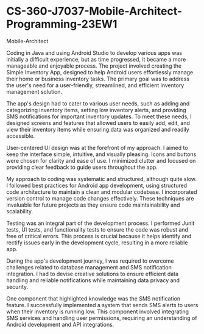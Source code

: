 # CS-360-J7037-Mobile-Architect-Programming-23EW1
Mobile-Architect

Coding in Java and using Android Studio to develop various apps was initially a difficult experience, but as time progressed, it became a more manageable and enjoyable process. The project involved creating the Simple Inventory App, designed to help Android users effortlessly manage their home or business inventory tasks. The primary goal was to address the user's need for a user-friendly, streamlined, and efficient inventory management solution. 

The app's design had to cater to various user needs, such as adding and categorizing inventory items, setting low inventory alerts, and providing SMS notifications for important inventory updates. To meet these needs, I designed screens and features that allowed users to easily add, edit, and view their inventory items while ensuring data was organized and readily accessible. 

User-centered UI design was at the forefront of my approach. I aimed to keep the interface simple, intuitive, and visually pleasing. Icons and buttons were chosen for clarity and ease of use. I minimized clutter and focused on providing clear feedback to guide users throughout the app. 

My approach to coding was systematic and structured, although quite slow. I followed best practices for Android app development, using structured code architecture to maintain a clean and modular codebase. I incorporated version control to manage code changes effectively. These techniques are invaluable for future projects as they ensure code maintainability and scalability. 

Testing was an integral part of the development process. I performed Junit tests, UI tests, and functionality tests to ensure the code was robust and free of critical errors. This process is crucial because it helps identify and rectify issues early in the development cycle, resulting in a more reliable app. 

During the app's development journey, I was required to overcome challenges related to database management and SMS notification integration. I had to devise creative solutions to ensure efficient data handling and reliable notifications while maintaining data privacy and security. 

One component that highlighted knowledge was the SMS notification feature. I successfully implemented a system that sends SMS alerts to users when their inventory is running low. This component involved integrating SMS services and handling user permissions, requiring an understanding of Android development and API integrations. 
